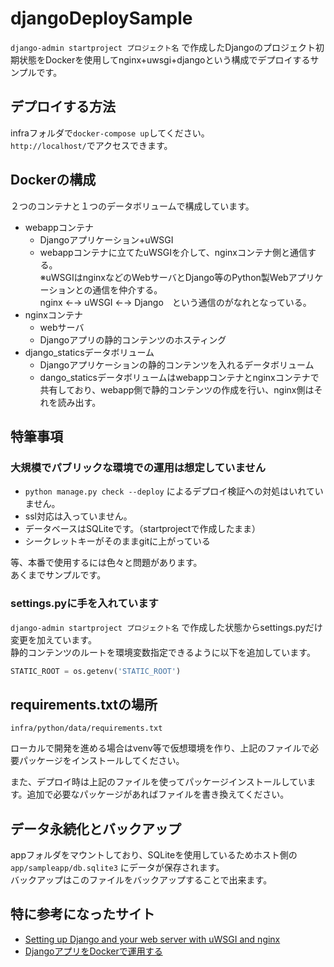 # djangoDeploySample

`django-admin startproject プロジェクト名` で作成したDjangoのプロジェクト初期状態をDockerを使用してnginx+uwsgi+djangoという構成でデプロイするサンプルです。  

## デプロイする方法

infraフォルダで`docker-compose up`してください。  
`http://localhost/`でアクセスできます。

## Dockerの構成
２つのコンテナと１つのデータボリュームで構成しています。

- webappコンテナ
    - Djangoアプリケーション+uWSGI
    - webappコンテナに立てたuWSGIを介して、nginxコンテナ側と通信する。  
      ※uWSGIはnginxなどのWebサーバとDjango等のPython製Webアプリケーションとの通信を仲介する。  
      nginx ←→ uWSGI ←→ Django　という通信のがなれとなっている。
- nginxコンテナ
    - webサーバ
    - Djangoアプリの静的コンテンツのホスティング
- django_staticsデータボリューム
    - Djangoアプリケーションの静的コンテンツを入れるデータボリューム
    - dango_staticsデータボリュームはwebappコンテナとnginxコンテナで共有しており、webapp側で静的コンテンツの作成を行い、nginx側はそれを読み出す。  

## 特筆事項
### 大規模でパブリックな環境での運用は想定していません
- `python manage.py check --deploy` によるデプロイ検証への対処はいれていません。
- ssl対応は入っていません。
- データベースはSQLiteです。（startprojectで作成したまま）
- シークレットキーがそのままgitに上がっている

等、本番で使用するには色々と問題があります。  
あくまでサンプルです。

### settings.pyに手を入れています

`django-admin startproject プロジェクト名` で作成した状態からsettings.pyだけ変更を加えています。  
静的コンテンツのルートを環境変数指定できるように以下を追加しています。

```py
STATIC_ROOT = os.getenv('STATIC_ROOT')
```

## requirements.txtの場所

`infra/python/data/requirements.txt`

ローカルで開発を進める場合はvenv等で仮想環境を作り、上記のファイルで必要パッケージをインストールしてください。

また、デプロイ時は上記のファイルを使ってパッケージインストールしています。追加で必要なパッケージがあればファイルを書き換えてください。

## データ永続化とバックアップ
appフォルダをマウントしており、SQLiteを使用しているためホスト側の `app/sampleapp/db.sqlite3` にデータが保存されます。  
バックアップはこのファイルをバックアップすることで出来ます。

## 特に参考になったサイト
- [Setting up Django and your web server with uWSGI and nginx](https://uwsgi.readthedocs.io/en/latest/tutorials/Django_and_nginx.html)
- [DjangoアプリをDockerで運用する](https://roy-n-roy.github.io/Docker/%E3%82%B3%E3%83%B3%E3%83%86%E3%83%8A%E5%8C%96/Django/#django_1)
